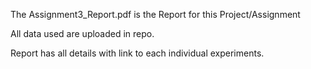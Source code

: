 The Assignment3_Report.pdf is the Report for this Project/Assignment

All data used are uploaded in repo.


Report has all details with link to each individual experiments.
